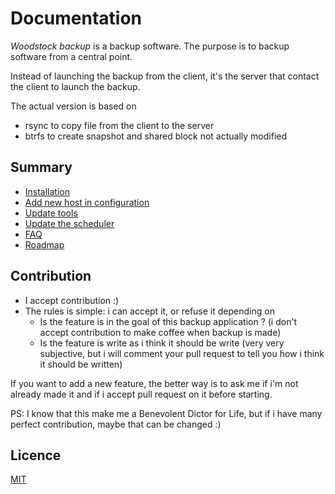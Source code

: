 # Documentation

_Woodstock backup_ is a backup software. The purpose is to backup software from a central point.

Instead of launching the backup from the client, it's the server that contact the client to launch the backup.

The actual version is based on

- rsync to copy file from the client to the server
- btrfs to create snapshot and shared block not actually modified

## Summary

- [Installation](/doc/installation/)
- [Add new host in configuration](/doc/addnewhost/)
- [Update tools](/doc/updatetools/)
- [Update the scheduler](/doc/updatescheduler/)
- [FAQ](/doc/faq/)
- [Roadmap](/doc/roadmap/)

## Contribution

- I accept contribution :)
- The rules is simple: i can accept it, or refuse it depending on
  - Is the feature is in the goal of this backup application ? (i don't accept contribution to make coffee when backup is made)
  - Is the feature is write as i think it should be write (very very subjective, but i will comment your pull request to tell you how i think it should be written)

If you want to add a new feature, the better way is to ask me if i'm not already made it and if i accept pull request on it before starting.

PS: I know that this make me a Benevolent Dictor for Life, but if i have many perfect contribution, maybe that can be changed :)

## Licence

[MIT](https://choosealicense.com/licenses/mit/)
